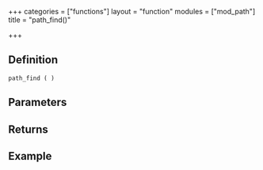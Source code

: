 +++
categories = ["functions"]
layout = "function"
modules = ["mod_path"]
title = "path_find()"

+++

## Definition

    path_find ( )

## Parameters

## Returns

## Example
